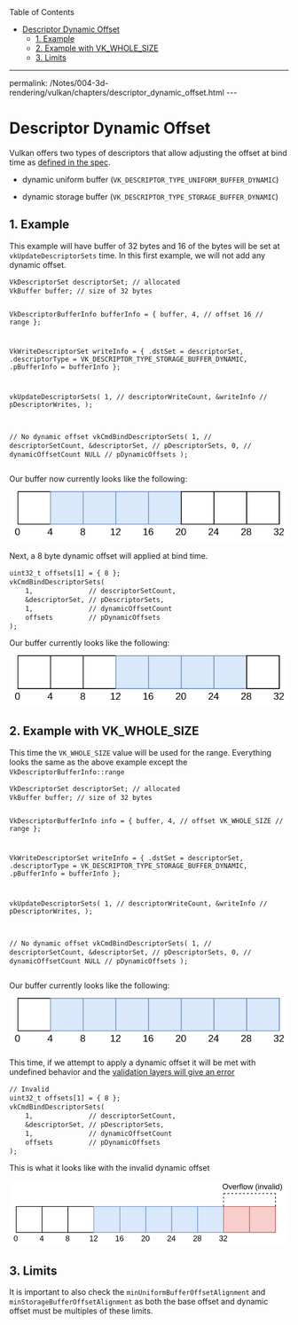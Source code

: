 <div id="toc" class="toc">
<div id="toctitle">Table of Contents</div>
<ul class="sectlevel0">
<li><a href="#descriptor-dynamic-offset">Descriptor Dynamic Offset</a>
<ul class="sectlevel1">
<li><a href="#_example">1. Example</a></li>
<li><a href="#_example_with_vk_whole_size">2. Example with VK_WHOLE_SIZE</a></li>
<li><a href="#_limits">3. Limits</a></li>
</ul>
</li>
</ul>
</div>
<hr>
<div class="paragraph">
<p>permalink: /Notes/004-3d-rendering/vulkan/chapters/descriptor_dynamic_offset.html
---</p>
</div>
<h1 id="descriptor-dynamic-offset" class="sect0">Descriptor Dynamic Offset</h1>
<div class="paragraph">
<p>Vulkan offers two types of descriptors that allow adjusting the offset at bind time as <a href="https://www.khronos.org/registry/vulkan/specs/1.3/html/vkspec.html#descriptorsets-binding-dynamicoffsets">defined in the spec</a>.</p>
</div>
<div class="ulist">
<ul>
<li>
<p>dynamic uniform buffer (<code>VK_DESCRIPTOR_TYPE_UNIFORM_BUFFER_DYNAMIC</code>)</p>
</li>
<li>
<p>dynamic storage buffer (<code>VK_DESCRIPTOR_TYPE_STORAGE_BUFFER_DYNAMIC</code>)</p>
</li>
</ul>
</div>
<div class="sect1">
<h2 id="_example">1. Example</h2>
<div class="sectionbody">
<div class="paragraph">
<p>This example will have buffer of 32 bytes and 16 of the bytes will be set at <code>vkUpdateDescriptorSets</code> time. In this first example, we will not add any dynamic offset.</p>
</div>
<div class="listingblock">
<div class="content">
<pre class="highlight"><code class="language-c" data-lang="c">VkDescriptorSet descriptorSet; // allocated
VkBuffer buffer; // size of 32 bytes

VkDescriptorBufferInfo bufferInfo = {
    buffer,
    4,      // offset
    16      // range
};

VkWriteDescriptorSet writeInfo = {
    .dstSet = descriptorSet,
    .descriptorType = VK_DESCRIPTOR_TYPE_STORAGE_BUFFER_DYNAMIC,
    .pBufferInfo = bufferInfo
};

vkUpdateDescriptorSets(
    1,         // descriptorWriteCount,
    &amp;writeInfo // pDescriptorWrites,
);

// No dynamic offset
vkCmdBindDescriptorSets(
    1,              // descriptorSetCount,
    &amp;descriptorSet, // pDescriptorSets,
    0,              // dynamicOffsetCount
    NULL            // pDynamicOffsets
);</code></pre>
</div>
</div>
<div class="paragraph">
<p>Our buffer now currently looks like the following:</p>
</div>
<div class="imageblock">
<div class="content">
<img src="images/descriptor_dynamic_offset_example_a.png" alt="descriptor_dynamic_offset_example_a.png">
</div>
</div>
<div class="paragraph">
<p>Next, a 8 byte dynamic offset will applied at bind time.</p>
</div>
<div class="listingblock">
<div class="content">
<pre class="highlight"><code class="language-c" data-lang="c">uint32_t offsets[1] = { 8 };
vkCmdBindDescriptorSets(
    1,              // descriptorSetCount,
    &amp;descriptorSet, // pDescriptorSets,
    1,              // dynamicOffsetCount
    offsets         // pDynamicOffsets
);</code></pre>
</div>
</div>
<div class="paragraph">
<p>Our buffer currently looks like the following:</p>
</div>
<div class="imageblock">
<div class="content">
<img src="images/descriptor_dynamic_offset_example_b.png" alt="descriptor_dynamic_offset_example_b.png">
</div>
</div>
</div>
</div>
<div class="sect1">
<h2 id="_example_with_vk_whole_size">2. Example with VK_WHOLE_SIZE</h2>
<div class="sectionbody">
<div class="paragraph">
<p>This time the <code>VK_WHOLE_SIZE</code> value will be used for the range. Everything looks the same as the above example except the <code>VkDescriptorBufferInfo::range</code></p>
</div>
<div class="listingblock">
<div class="content">
<pre class="highlight"><code class="language-c" data-lang="c">VkDescriptorSet descriptorSet; // allocated
VkBuffer buffer; // size of 32 bytes

VkDescriptorBufferInfo info = {
    buffer,
    4,             // offset
    VK_WHOLE_SIZE  // range
};

VkWriteDescriptorSet writeInfo = {
    .dstSet = descriptorSet,
    .descriptorType = VK_DESCRIPTOR_TYPE_STORAGE_BUFFER_DYNAMIC,
    .pBufferInfo = bufferInfo
};

vkUpdateDescriptorSets(
    1,         // descriptorWriteCount,
    &amp;writeInfo // pDescriptorWrites,
);

// No dynamic offset
vkCmdBindDescriptorSets(
    1,              // descriptorSetCount,
    &amp;descriptorSet, // pDescriptorSets,
    0,              // dynamicOffsetCount
    NULL            // pDynamicOffsets
);</code></pre>
</div>
</div>
<div class="paragraph">
<p>Our buffer currently looks like the following:</p>
</div>
<div class="imageblock">
<div class="content">
<img src="images/descriptor_dynamic_offset_example_c.png" alt="descriptor_dynamic_offset_example_c.png">
</div>
</div>
<div class="paragraph">
<p>This time, if we attempt to apply a dynamic offset it will be met with undefined behavior and the <a href="https://github.com/KhronosGroup/Vulkan-ValidationLayers/issues/2846">validation layers will give an error</a></p>
</div>
<div class="listingblock">
<div class="content">
<pre class="highlight"><code class="language-c" data-lang="c">// Invalid
uint32_t offsets[1] = { 8 };
vkCmdBindDescriptorSets(
    1,              // descriptorSetCount,
    &amp;descriptorSet, // pDescriptorSets,
    1,              // dynamicOffsetCount
    offsets         // pDynamicOffsets
);</code></pre>
</div>
</div>
<div class="paragraph">
<p>This is what it looks like with the invalid dynamic offset</p>
</div>
<div class="imageblock">
<div class="content">
<img src="images/descriptor_dynamic_offset_example_d.png" alt="descriptor_dynamic_offset_example_d.png">
</div>
</div>
</div>
</div>
<div class="sect1">
<h2 id="_limits">3. Limits</h2>
<div class="sectionbody">
<div class="paragraph">
<p>It is important to also check the <code>minUniformBufferOffsetAlignment</code> and <code>minStorageBufferOffsetAlignment</code> as both the base offset and dynamic offset must be multiples of these limits.</p>
</div>
</div>
</div>